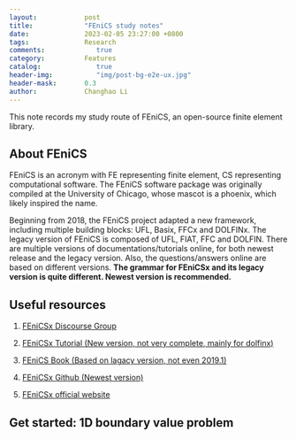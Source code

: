 ```yaml
---
layout:            post
title:             "FEniCS study notes"
date:              2023-02-05 23:27:00 +0800
tags:              Research
comments:			  true
category:          Features
catalog:    		  true
header-img: 		  "img/post-bg-e2e-ux.jpg"
header-mask:       0.3
author:            Changhao Li
---
```


This note records my study route of FEniCS, an open-source finite element library.

## About FEniCS

FEniCS is an acronym with FE representing finite element, CS representing computational software. The FEniCS software package was originally compiled at the University of Chicago, whose mascot is a phoenix, which likely inspired the name. 

Beginning from 2018, the FEniCS project adapted a new framework, including multiple building blocks: UFL, Basix, FFCx and DOLFINx. The legacy version of FEniCS is composed of UFL, FIAT, FFC and DOLFIN. There are multiple versions of documentations/tutorials online, for both newest release and the legacy version. Also, the questions/answers online are based on different versions. **The grammar for FEniCSx and its legacy version is quite different. Newest version is recommended.**

## Useful resources


1. [FEniCSx Discourse Group](https://fenicsproject.discourse.group)

2. [FEniCSx Tutorial (New version, not very complete, mainly for dolfinx)](https://jsdokken.com/dolfinx-tutorial/fem.html)

3. [FEniCS Book (Based on lagacy version, not even 2019.1)](http://launchpad.net/fenics-book/trunk/final/+download/fenics-book-2011-10-27-final.pdf)

4. [FEniCSx Github (Newest version)](https://github.com/FEniCS)

5. [FEniCSx official website](https://fenicsproject.org)

## Get started: 1D boundary value problem

